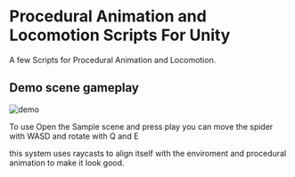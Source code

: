 # Procedural Animation and Locomotion Scripts For Unity

A few Scripts for Procedural Animation and Locomotion.

## Demo scene gameplay
![demo](./Recordings/movie_001.gif)

To use Open the Sample scene and press play you can move the spider with WASD and rotate with Q and E

this system uses raycasts to align itself with the enviroment and procedural animation to make it look good.
